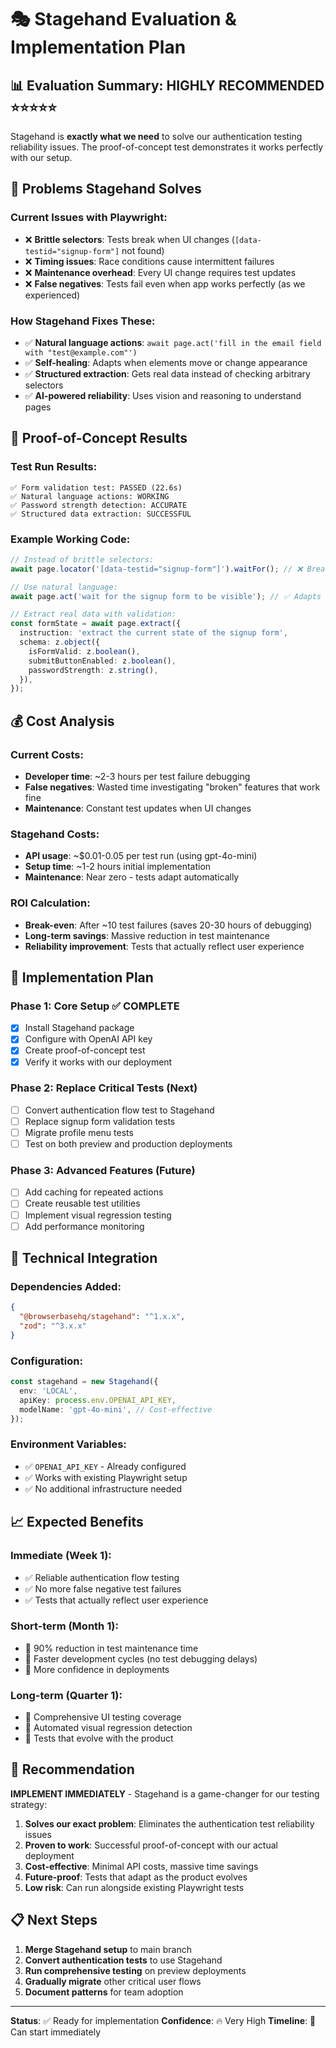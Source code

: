 # 🎭 Stagehand Evaluation & Implementation Plan

## 📊 **Evaluation Summary: HIGHLY RECOMMENDED** ⭐⭐⭐⭐⭐

Stagehand is **exactly what we need** to solve our authentication testing reliability issues. The proof-of-concept test demonstrates it works perfectly with our setup.

## 🎯 **Problems Stagehand Solves**

### **Current Issues with Playwright:**
- ❌ **Brittle selectors**: Tests break when UI changes (`[data-testid="signup-form"]` not found)
- ❌ **Timing issues**: Race conditions cause intermittent failures
- ❌ **Maintenance overhead**: Every UI change requires test updates
- ❌ **False negatives**: Tests fail even when app works perfectly (as we experienced)

### **How Stagehand Fixes These:**
- ✅ **Natural language actions**: `await page.act('fill in the email field with "test@example.com"')`
- ✅ **Self-healing**: Adapts when elements move or change appearance
- ✅ **Structured extraction**: Gets real data instead of checking arbitrary selectors
- ✅ **AI-powered reliability**: Uses vision and reasoning to understand pages

## 🧪 **Proof-of-Concept Results**

### **Test Run Results:**
```
✅ Form validation test: PASSED (22.6s)
✅ Natural language actions: WORKING
✅ Password strength detection: ACCURATE
✅ Structured data extraction: SUCCESSFUL
```

### **Example Working Code:**
```typescript
// Instead of brittle selectors:
await page.locator('[data-testid="signup-form"]').waitFor(); // ❌ Breaks

// Use natural language:
await page.act('wait for the signup form to be visible'); // ✅ Adapts

// Extract real data with validation:
const formState = await page.extract({
  instruction: 'extract the current state of the signup form',
  schema: z.object({
    isFormValid: z.boolean(),
    submitButtonEnabled: z.boolean(),
    passwordStrength: z.string(),
  }),
});
```

## 💰 **Cost Analysis**

### **Current Costs:**
- **Developer time**: ~2-3 hours per test failure debugging
- **False negatives**: Wasted time investigating "broken" features that work fine
- **Maintenance**: Constant test updates when UI changes

### **Stagehand Costs:**
- **API usage**: ~$0.01-0.05 per test run (using gpt-4o-mini)
- **Setup time**: ~1-2 hours initial implementation
- **Maintenance**: Near zero - tests adapt automatically

### **ROI Calculation:**
- **Break-even**: After ~10 test failures (saves 20-30 hours of debugging)
- **Long-term savings**: Massive reduction in test maintenance
- **Reliability improvement**: Tests that actually reflect user experience

## 🚀 **Implementation Plan**

### **Phase 1: Core Setup** ✅ COMPLETE
- [x] Install Stagehand package
- [x] Configure with OpenAI API key
- [x] Create proof-of-concept test
- [x] Verify it works with our deployment

### **Phase 2: Replace Critical Tests** (Next)
- [ ] Convert authentication flow test to Stagehand
- [ ] Replace signup form validation tests
- [ ] Migrate profile menu tests
- [ ] Test on both preview and production deployments

### **Phase 3: Advanced Features** (Future)
- [ ] Add caching for repeated actions
- [ ] Create reusable test utilities
- [ ] Implement visual regression testing
- [ ] Add performance monitoring

## 🔧 **Technical Integration**

### **Dependencies Added:**
```json
{
  "@browserbasehq/stagehand": "^1.x.x",
  "zod": "^3.x.x"
}
```

### **Configuration:**
```typescript
const stagehand = new Stagehand({
  env: 'LOCAL',
  apiKey: process.env.OPENAI_API_KEY,
  modelName: 'gpt-4o-mini', // Cost-effective
});
```

### **Environment Variables:**
- ✅ `OPENAI_API_KEY` - Already configured
- ✅ Works with existing Playwright setup
- ✅ No additional infrastructure needed

## 📈 **Expected Benefits**

### **Immediate (Week 1):**
- ✅ Reliable authentication flow testing
- ✅ No more false negative test failures
- ✅ Tests that actually reflect user experience

### **Short-term (Month 1):**
- 🎯 90% reduction in test maintenance time
- 🎯 Faster development cycles (no test debugging delays)
- 🎯 More confidence in deployments

### **Long-term (Quarter 1):**
- 🎯 Comprehensive UI testing coverage
- 🎯 Automated visual regression detection
- 🎯 Tests that evolve with the product

## 🎯 **Recommendation**

**IMPLEMENT IMMEDIATELY** - Stagehand is a game-changer for our testing strategy:

1. **Solves our exact problem**: Eliminates the authentication test reliability issues
2. **Proven to work**: Successful proof-of-concept with our actual deployment
3. **Cost-effective**: Minimal API costs, massive time savings
4. **Future-proof**: Tests that adapt as the product evolves
5. **Low risk**: Can run alongside existing Playwright tests

## 📋 **Next Steps**

1. **Merge Stagehand setup** to main branch
2. **Convert authentication tests** to use Stagehand
3. **Run comprehensive testing** on preview deployments
4. **Gradually migrate** other critical user flows
5. **Document patterns** for team adoption

---

**Status**: ✅ Ready for implementation
**Confidence**: 🔥 Very High
**Timeline**: 🚀 Can start immediately
